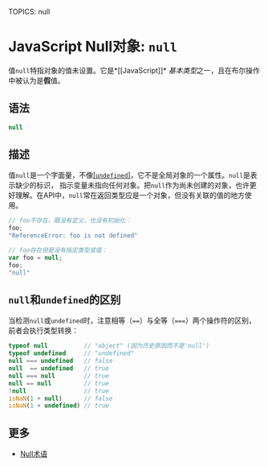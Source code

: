 TOPICS: null

# JavaScript Null对象: `null`

值`null`特指对象的值未设置。它是*[[JavaScript]]* *基本类型*之一，且在布尔操作中被认为是**假**值。

## 语法

```javascript
null
```

## 描述

值`null`是一个字面量，不像[[`undefined`]](/zh-hans/webfrontend/undefined)，它不是全局对象的一个属性。`null`是表示缺少的标识，
指示变量未指向任何对象。把`null`作为尚未创建的对象，也许更好理解。在API中，`null`常在返回类型应是一个对象，但没有关联的值的地方使用。

```javascript
// foo不存在，既没有定义，也没有初始化：
foo;
"ReferenceError: foo is not defined"

// foo存在但是没有指定类型或值：
var foo = null;
foo;
"null"
```

## `null`和`undefined`的区别

当检测`null`或`undefined`时，注意相等（`==`）与全等（`===`）两个操作符的区别，前者会执行类型转换：

```javascript
typeof null          // "object" (因为历史原因而不是'null')
typeof undefined     // "undefined"
null === undefined   // false
null  == undefined   // true
null === null        // true
null == null         // true
!null                // true
isNaN(1 + null)      // false
isNaN(1 + undefined) // true
```

## 更多

- [Null术语](/zh-hans/glossary/Null)
